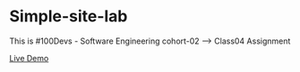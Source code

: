 # Simple-site-lab
This is #100Devs - Software Engineering cohort-02 --> Class04 Assignment 

[Live Demo](https://nehanawar025.github.io/Simple-site-lab/)
